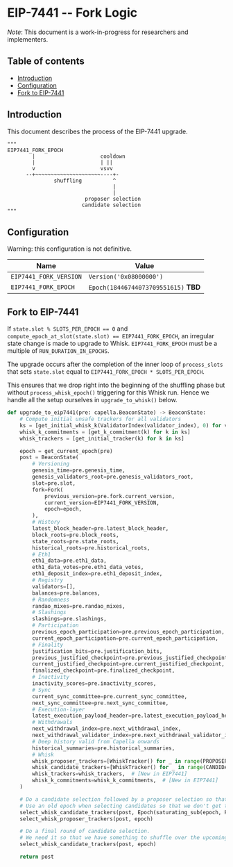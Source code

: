 # EIP-7441 -- Fork Logic

*Note*: This document is a work-in-progress for researchers and implementers.

## Table of contents

<!-- mdformat-toc start --slug=github --no-anchors --maxlevel=6 --minlevel=2 -->

- [Introduction](#introduction)
- [Configuration](#configuration)
- [Fork to EIP-7441](#fork-to-eip-7441)

<!-- mdformat-toc end -->

## Introduction

This document describes the process of the EIP-7441 upgrade.

```
"""
EIP7441_FORK_EPOCH
        |                     cooldown
        |                     | ||
        v                     vsvv
      --+~~~~~~~~~~~~~~~~~~~~~----+-
               shuffling          ^
                                  |
                                  |
                         proposer selection
                        candidate selection
"""
```

## Configuration

Warning: this configuration is not definitive.

| Name                   | Value                                 |
| ---------------------- | ------------------------------------- |
| `EIP7441_FORK_VERSION` | `Version('0x08000000')`               |
| `EIP7441_FORK_EPOCH`   | `Epoch(18446744073709551615)` **TBD** |

## Fork to EIP-7441

If `state.slot % SLOTS_PER_EPOCH == 0` and `compute_epoch_at_slot(state.slot) == EIP7441_FORK_EPOCH`, an irregular state change is made to upgrade to Whisk. `EIP7441_FORK_EPOCH` must be a multiple of `RUN_DURATION_IN_EPOCHS`.

The upgrade occurs after the completion of the inner loop of `process_slots` that sets `state.slot` equal to `EIP7441_FORK_EPOCH * SLOTS_PER_EPOCH`.

This ensures that we drop right into the beginning of the shuffling phase but without `process_whisk_epoch()` triggering for this Whisk run. Hence we handle all the setup ourselves in `upgrade_to_whisk()` below.

```python
def upgrade_to_eip7441(pre: capella.BeaconState) -> BeaconState:
    # Compute initial unsafe trackers for all validators
    ks = [get_initial_whisk_k(ValidatorIndex(validator_index), 0) for validator_index in range(len(pre.validators))]
    whisk_k_commitments = [get_k_commitment(k) for k in ks]
    whisk_trackers = [get_initial_tracker(k) for k in ks]

    epoch = get_current_epoch(pre)
    post = BeaconState(
        # Versioning
        genesis_time=pre.genesis_time,
        genesis_validators_root=pre.genesis_validators_root,
        slot=pre.slot,
        fork=Fork(
            previous_version=pre.fork.current_version,
            current_version=EIP7441_FORK_VERSION,
            epoch=epoch,
        ),
        # History
        latest_block_header=pre.latest_block_header,
        block_roots=pre.block_roots,
        state_roots=pre.state_roots,
        historical_roots=pre.historical_roots,
        # Eth1
        eth1_data=pre.eth1_data,
        eth1_data_votes=pre.eth1_data_votes,
        eth1_deposit_index=pre.eth1_deposit_index,
        # Registry
        validators=[],
        balances=pre.balances,
        # Randomness
        randao_mixes=pre.randao_mixes,
        # Slashings
        slashings=pre.slashings,
        # Participation
        previous_epoch_participation=pre.previous_epoch_participation,
        current_epoch_participation=pre.current_epoch_participation,
        # Finality
        justification_bits=pre.justification_bits,
        previous_justified_checkpoint=pre.previous_justified_checkpoint,
        current_justified_checkpoint=pre.current_justified_checkpoint,
        finalized_checkpoint=pre.finalized_checkpoint,
        # Inactivity
        inactivity_scores=pre.inactivity_scores,
        # Sync
        current_sync_committee=pre.current_sync_committee,
        next_sync_committee=pre.next_sync_committee,
        # Execution-layer
        latest_execution_payload_header=pre.latest_execution_payload_header,
        # Withdrawals
        next_withdrawal_index=pre.next_withdrawal_index,
        next_withdrawal_validator_index=pre.next_withdrawal_validator_index,
        # Deep history valid from Capella onwards
        historical_summaries=pre.historical_summaries,
        # Whisk
        whisk_proposer_trackers=[WhiskTracker() for _ in range(PROPOSER_TRACKERS_COUNT)],  # [New in EIP7441]
        whisk_candidate_trackers=[WhiskTracker() for _ in range(CANDIDATE_TRACKERS_COUNT)],  # [New in EIP7441]
        whisk_trackers=whisk_trackers,  # [New in EIP7441]
        whisk_k_commitments=whisk_k_commitments,  # [New in EIP7441]
    )

    # Do a candidate selection followed by a proposer selection so that we have proposers for the upcoming day
    # Use an old epoch when selecting candidates so that we don't get the same seed as in the next candidate selection
    select_whisk_candidate_trackers(post, Epoch(saturating_sub(epoch, PROPOSER_SELECTION_GAP + 1)))
    select_whisk_proposer_trackers(post, epoch)

    # Do a final round of candidate selection.
    # We need it so that we have something to shuffle over the upcoming shuffling phase.
    select_whisk_candidate_trackers(post, epoch)

    return post
```
